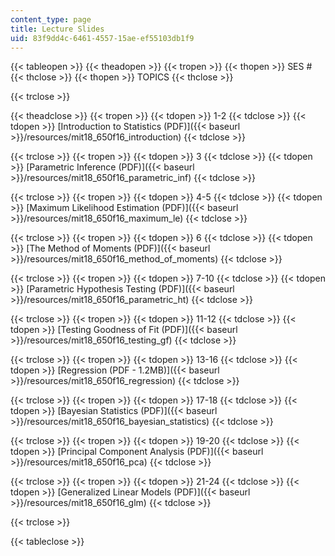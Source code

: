 ```yaml
---
content_type: page
title: Lecture Slides
uid: 83f9dd4c-6461-4557-15ae-ef55103db1f9
---
```


{{< tableopen >}}
{{< theadopen >}}
{{< tropen >}}
{{< thopen >}}
SES #
{{< thclose >}}
{{< thopen >}}
TOPICS
{{< thclose >}}

{{< trclose >}}

{{< theadclose >}}
{{< tropen >}}
{{< tdopen >}}
1-2
{{< tdclose >}}
{{< tdopen >}}
[Introduction to Statistics (PDF)]({{< baseurl >}}/resources/mit18_650f16_introduction)
{{< tdclose >}}

{{< trclose >}}
{{< tropen >}}
{{< tdopen >}}
3
{{< tdclose >}}
{{< tdopen >}}
[Parametric Inference (PDF)]({{< baseurl >}}/resources/mit18_650f16_parametric_inf)
{{< tdclose >}}

{{< trclose >}}
{{< tropen >}}
{{< tdopen >}}
4-5
{{< tdclose >}}
{{< tdopen >}}
[Maximum Likelihood Estimation (PDF)]({{< baseurl >}}/resources/mit18_650f16_maximum_le)
{{< tdclose >}}

{{< trclose >}}
{{< tropen >}}
{{< tdopen >}}
6
{{< tdclose >}}
{{< tdopen >}}
[The Method of Moments (PDF)]({{< baseurl >}}/resources/mit18_650f16_method_of_moments)
{{< tdclose >}}

{{< trclose >}}
{{< tropen >}}
{{< tdopen >}}
7-10
{{< tdclose >}}
{{< tdopen >}}
[Parametric Hypothesis Testing (PDF)]({{< baseurl >}}/resources/mit18_650f16_parametric_ht)
{{< tdclose >}}

{{< trclose >}}
{{< tropen >}}
{{< tdopen >}}
11-12
{{< tdclose >}}
{{< tdopen >}}
[Testing Goodness of Fit (PDF)]({{< baseurl >}}/resources/mit18_650f16_testing_gf)
{{< tdclose >}}

{{< trclose >}}
{{< tropen >}}
{{< tdopen >}}
13-16
{{< tdclose >}}
{{< tdopen >}}
[Regression (PDF - 1.2MB)]({{< baseurl >}}/resources/mit18_650f16_regression)
{{< tdclose >}}

{{< trclose >}}
{{< tropen >}}
{{< tdopen >}}
17-18
{{< tdclose >}}
{{< tdopen >}}
[Bayesian Statistics (PDF)]({{< baseurl >}}/resources/mit18_650f16_bayesian_statistics)
{{< tdclose >}}

{{< trclose >}}
{{< tropen >}}
{{< tdopen >}}
19-20
{{< tdclose >}}
{{< tdopen >}}
[Principal Component Analysis (PDF)]({{< baseurl >}}/resources/mit18_650f16_pca)
{{< tdclose >}}

{{< trclose >}}
{{< tropen >}}
{{< tdopen >}}
21-24
{{< tdclose >}}
{{< tdopen >}}
[Generalized Linear Models (PDF)]({{< baseurl >}}/resources/mit18_650f16_glm)
{{< tdclose >}}

{{< trclose >}}

{{< tableclose >}}